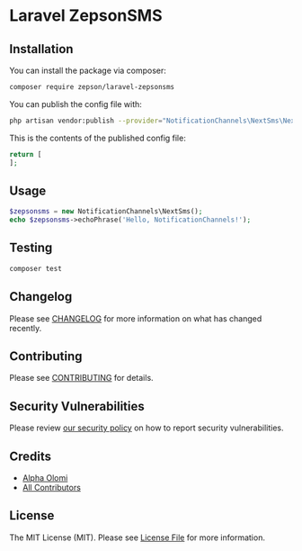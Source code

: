 # Laravel ZepsonSMS

## Installation

You can install the package via composer:

```bash
composer require zepson/laravel-zepsonsms
```

You can publish the config file with:
```bash
php artisan vendor:publish --provider="NotificationChannels\NextSms\NextSmsServiceProvider" --tag="zepsonsms-config"
```

This is the contents of the published config file:

```php
return [
];
```

## Usage

```php
$zepsonsms = new NotificationChannels\NextSms();
echo $zepsonsms->echoPhrase('Hello, NotificationChannels!');
```

## Testing

```bash
composer test
```

## Changelog

Please see [CHANGELOG](CHANGELOG.md) for more information on what has changed recently.

## Contributing

Please see [CONTRIBUTING](.github/CONTRIBUTING.md) for details.

## Security Vulnerabilities

Please review [our security policy](../../security/policy) on how to report security vulnerabilities.

## Credits

- [Alpha Olomi](https://github.com/Zepson-Technologies)
- [All Contributors](../../contributors)

## License

The MIT License (MIT). Please see [License File](LICENSE.md) for more information.
